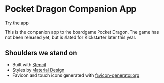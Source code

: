 # Pocket Dragon Companion App

[Try the app](http://pocketdragon.co.uk/)

This is the companion app to the boardgame Pocket Dragon. The game has not been released yet, but is slated for Kickstarter later this year.

## Shoulders we stand on

- Built with [Stencil](https://stenciljs.com/)
- Styles by [Material Design](https://material.io/)
- Favicon and touch icons generated with [favicon-generator.org](https://www.favicon-generator.org/)
